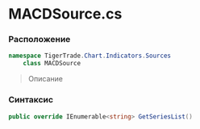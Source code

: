 
# MACDSource.cs
### Расположение
```csharp
namespace TigerTrade.Chart.Indicators.Sources  
    class MACDSource
```

> Описание

### Синтаксис
```csharp
public override IEnumerable<string> GetSeriesList()
```
